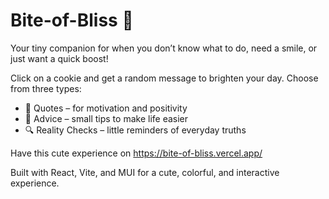 # Bite-of-Bliss 🍪

Your tiny companion for when you don’t know what to do, need a smile, or just want a quick boost!  

Click on a cookie and get a random message to brighten your day. Choose from three types:  
- 💌 Quotes – for motivation and positivity  
- 🌟 Advice – small tips to make life easier  
- 🔍 Reality Checks – little reminders of everyday truths  

Have this cute experience on https://bite-of-bliss.vercel.app/

Built with React, Vite, and MUI for a cute, colorful, and interactive experience.
